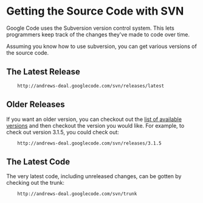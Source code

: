 # Getting the Source Code with SVN #

Google Code uses the Subversion version control system.  This lets programmers keep track of the changes they've made to code over time.

Assuming you know how to use subversion, you can get various versions of the source code.

## The Latest Release ##
```
    http://andrews-deal.googlecode.com/svn/releases/latest
```

## Older Releases ##

If you want an older version, you can checkout out the [list of available versions](http://code.google.com/p/andrews-deal/source/browse/releases/) and then checkout the version you would like.  For example, to check out version 3.1.5, you could check out:
```
    http://andrews-deal.googlecode.com/svn/releases/3.1.5
```

## The Latest Code ##

The very latest code, including unreleased changes, can be gotten by checking out the trunk:

```
    http://andrews-deal.googlecode.com/svn/trunk
```